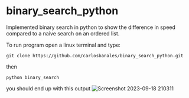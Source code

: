 # binary_search_python
Implemented binary search in python to show the difference in speed compared to a naive search on an ordered list.

To run program open a linux terminal and type:
```console
git clone https://github.com/carlosbanales/binary_search_python.git
```
then
```console
python binary_search
```
you should end up with this output
![Screenshot 2023-09-18 210311](https://github.com/carlosbanales/binary_search_python/assets/16022204/5175a32f-64ba-444e-8666-e21d8faa93fd)
